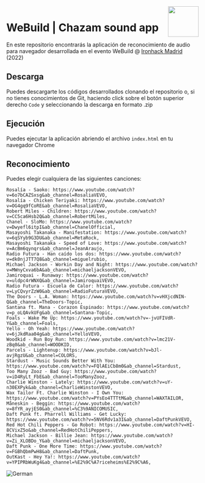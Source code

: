 <img src="http://www.franbosquet.com/wp-content/uploads/ironhack_logonegro.png" width="80" style="float:right">

# WeBuild | Chazam sound app 

En este repositorio encontrarás la aplicación de reconocimiento de audio para navegador desarrollada en el evento WeBuild @ <a href="https://www.ironhack.com/es/madrid">Ironhack Madrid</a> (2022)

## Descarga

Puedes descargarte los códigos desarrollados clonando el repositorio o, si no tienes conocimientos de Git, haciendo click sobre el botón superior derecho `Code` y seleccionando la descarga en formato .zip

## Ejecución
Puedes ejecutar la aplicación abriendo el archivo `index.html` en tu navegador Chrome

## Reconocimiento
Puedes elegir cualquiera de las siguientes canciones:

````
Rosalía - Saoko: https://www.youtube.com/watch?v=6o7bCAZSxsg&ab_channel=RosaliaVEVO,
Rosalía - Chicken Teriyaki: https://www.youtube.com/watch?v=OG4gq9fCoRE&ab_channel=RosaliaVEVO,
Robert Miles - Children: https://www.youtube.com/watch?v=CC5ca6Hsb2Q&ab_channel=RobertMiles,
Chanel - SloMo: https://www.youtube.com/watch?v=Dwyefl6itpI&ab_channel=ChanelOfficial,
Masayoshi Takanaka - Manifestation: https://www.youtube.com/watch?v=6qSYyb9G3DU&ab_channel=MetaRock,
Masayoshi Takanaka - Speed of Love: https://www.youtube.com/watch?v=AcBm6qynqrs&ab_channel=JeanAraujo,
Radio Futura - Han caído los dos: https://www.youtube.com/watch?v=dk0njJTT7Q8&ab_channel=miguelrubio,
Michael Jackson - Workin Day and Night: https://www.youtube.com/watch?v=MWnyCxva6bA&ab_channel=michaeljacksonVEVO,
Jamiroquai - Runaway: https://www.youtube.com/watch?v=uldpc4rWNXQ&ab_channel=JamiroquaiVEVO,
Radio Futura - Escuela de Calor: https://www.youtube.com/watch?v=LyCQvyrZzW0&ab_channel=RadioFuturaVEVO,
The Doors - L.A. Woman: https://www.youtube.com/watch?v=vHXjcdNIN-Q&ab_channel=TheDoors-Topic,
Santana ft. Mana - Corazon Espinado: https://www.youtube.com/watch?v=p_oLQAvkUFg&ab_channel=Santana-Topic,
Foals - Wake Me Up: https://www.youtube.com/watch?v=-jvUFIVdR-Y&ab_channel=Foals,
Yello - Oh Yeah: https://www.youtube.com/watch?v=6jJkdRaa04g&ab_channel=YelloVEVO,
Woodkid - Run Boy Run: https://www.youtube.com/watch?v=lmc21V-zBq0&ab_channel=WOODKID,
Parcels - Lightenup: https://www.youtube.com/watch?v=bJl-avjRgzU&ab_channel=COLORS,
Stardust - Music Sounds Better With You: https://www.youtube.com/watch?v=FQlAEiCb8m0&ab_channel=Stardust,
Too Many Zooz - Bad Guy: https://www.youtube.com/watch?v=iD4RyLt_FbE&ab_channel=TooManyZooz,
Charlie Winston - Lately: https://www.youtube.com/watch?v=uY-n30EXPyk&ab_channel=CharlieWinstonVEVO,
Wax Tailor Ft. Charlie Winston - I Own You: https://www.youtube.com/watch?v=PYsEo4TTTtM&ab_channel=WAXTAILOR,
Måneskin - Beggin: https://www.youtube.com/watch?v=8fYR_ayjES0&ab_channel=%C3%9ANICOMUSIC,
Daft Punk ft. Pharrell Williams - Get Lucky: https://www.youtube.com/watch?v=5NV6Rdv1a3I&ab_channel=DaftPunkVEVO,
Red Hot Chili Peppers - Go Robot: https://www.youtube.com/watch?v=HI-8CVixZ5o&ab_channel=RedHotChiliPeppers,
Michael Jackson - Billie Jean: https://www.youtube.com/watch?v=Zi_XLOBDo_Y&ab_channel=michaeljacksonVEVO,
Daft Punk - One More Time: https://www.youtube.com/watch?v=FGBhQbmPwH8&ab_channel=DaftPunk,
OutKast - Hey Ya!: https://www.youtube.com/watch?v=YPIPRbWuKg4&ab_channel=%E2%9C%A7riceheims%E2%9C%A6,
````


![German](../images/German.jpg)
